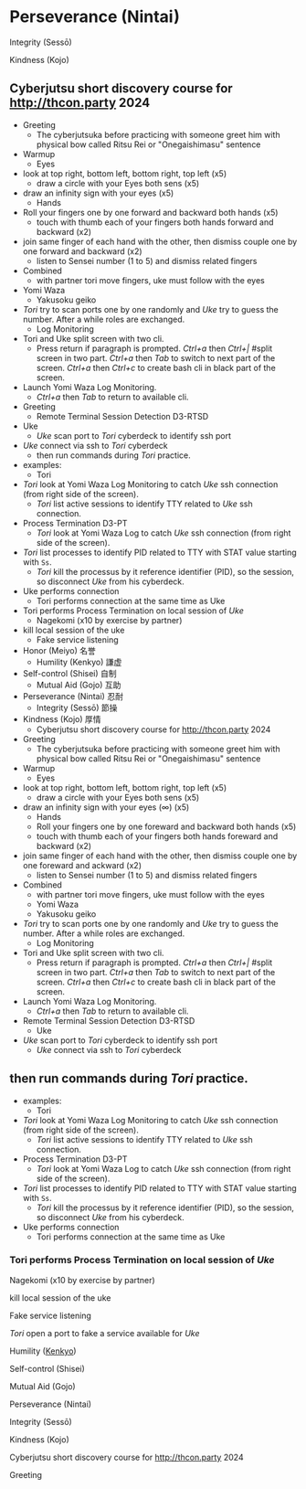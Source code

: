 # Perseverance (Nintai)

Integrity (Sessō)

Kindness (Kojo)

## Cyberjutsu short discovery course for http://thcon.party 2024

- Greeting
   - The cyberjutsuka before practicing with someone greet him with physical bow
called Ritsu Rei or "Onegaishimasu" sentence
- Warmup
   - Eyes
- look at top right, bottom left, bottom right, top left (x5)
   - draw a circle with your Eyes both sens (x5)
- draw an infinity sign with your eyes (x5)
   - Hands
- Roll your fingers one by one forward and backward both hands (x5)
   - touch with thumb each of your fingers both hands forward and backward (x2)
- join same finger of each hand with the other, then dismiss couple one by one
forward and backward (x2)
   - listen to Sensei number (1 to 5) and dismiss related fingers
- Combined
   - with partner tori move fingers, uke must follow with the eyes
- Yomi Waza
   - Yakusoku geiko
- *Tori* try to scan ports one by one randomly and *Uke* try to guess the number.
After a while roles are exchanged.
   - Log Monitoring
- Tori and Uke split screen with two cli.
   - Press return if paragraph is prompted. *Ctrl+a* then *Ctrl+|* #split screen in
two part. *Ctrl+a* then *Tab* to switch to next part of the screen. *Ctrl+a*
then *Ctrl+c* to create bash cli in black part of the screen.
- Launch Yomi Waza Log Monitoring.
   - *Ctrl+a* then *Tab* to return to available cli.
- Greeting
   - Remote Terminal Session Detection D3-RTSD
- Uke
   - *Uke* scan port to *Tori* cyberdeck to identify ssh port
- *Uke* connect via ssh to *Tori* cyberdeck
   - then run commands during *Tori* practice.
- examples:
   - Tori
- *Tori* look at Yomi Waza Log Monitoring to catch *Uke* ssh connection (from
right side of the screen).
   - *Tori* list active sessions to identify TTY related to *Uke* ssh connection.
- Process Termination D3-PT
   - *Tori* look at Yomi Waza Log to catch *Uke* ssh connection (from right side of
the screen).
- *Tori* list processes to identify PID related to TTY with STAT value starting
with `Ss`.
   - *Tori* kill the processus by it reference identifier (PID), so the session, so
disconnect *Uke* from his cyberdeck.
- Uke performs connection
   - Tori performs connection at the same time as Uke
- Tori performs Process Termination on local session of *Uke*
   - Nagekomi (x10 by exercise by partner)
- kill local session of the uke
   - Fake service listening
- Honor (Meiyo) 名誉
   - Humility (Kenkyo) 謙虚
- Self-control (Shisei) 自制
   - Mutual Aid (Gojo) 互助
- Perseverance (Nintai) 忍耐
   - Integrity (Sessō) 節操
- Kindness (Kojo) 厚情
   - Cyberjutsu short discovery course for http://thcon.party 2024
- Greeting
   - The cyberjutsuka before practicing with someone greet him with physical bow
called Ritsu Rei or "Onegaishimasu" sentence
- Warmup
   - Eyes
- look at top right, bottom left, bottom right, top left (x5)
   - draw a circle with your Eyes both sens (x5)
- draw an infinity sign with your eyes (∞) (x5)
   - Hands
   - Roll your fingers one by one foreward and backward both hands (x5)
   - touch with thumb each of your fingers both hands foreward and backward (x2)
- join same finger of each hand with the other, then dismiss couple one by one
foreward and ackward (x2)
   - listen to Sensei number (1 to 5) and dismiss related fingers
- Combined
   - with partner tori move fingers, uke must follow with the eyes
   - Yomi Waza
   - Yakusoku geiko
- *Tori* try to scan ports one by one randomly and *Uke* try to guess the number.
After a while roles are exchanged.
   - Log Monitoring
- Tori and Uke split screen with two cli.
   - Press return if paragraph is prompted. *Ctrl+a* then *Ctrl+|* #split screen in
two part. *Ctrl+a* then *Tab* to switch to next part of the screen. *Ctrl+a*
then *Ctrl+c* to create bash cli in black part of the screen.
- Launch Yomi Waza Log Monitoring.
   - *Ctrl+a* then *Tab* to return to available cli.
- Remote Terminal Session Detection D3-RTSD
   - Uke
- *Uke* scan port to *Tori* cyberdeck to identify ssh port
   - *Uke* connect via ssh to *Tori* cyberdeck

## then run commands during *Tori* practice.

- examples:
   - Tori
- *Tori* look at Yomi Waza Log Monitoring to catch *Uke* ssh connection (from
right side of the screen).
   - *Tori* list active sessions to identify TTY related to *Uke* ssh connection.
- Process Termination D3-PT
   - *Tori* look at Yomi Waza Log to catch *Uke* ssh connection (from right side of
the screen).
- *Tori* list processes to identify PID related to TTY with STAT value starting
with `Ss`.
   - *Tori* kill the processus by it reference identifier (PID), so the session, so
disconnect *Uke* from his cyberdeck.
- Uke performs connection
   - Tori performs connection at the same time as Uke

### Tori performs Process Termination on local session of *Uke*

Nagekomi (x10 by exercise by partner)

kill local session of the uke

Fake service listening

*Tori* open a port to fake a service available for *Uke*

Humility ([Kenkyo](https://interculturalwordsensei.org/kenkyo/))

Self-control (Shisei)

Mutual Aid (Gojo)

Perseverance (Nintai)

Integrity (Sessō)

Kindness (Kojo)

Cyberjutsu short discovery course for http://thcon.party 2024

Greeting

